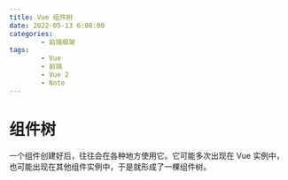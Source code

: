 ```yaml
---
title: Vue 组件树
date: 2022-05-13 6:00:00
categories:
        - 前端框架
tags:
        - Vue
        - 前端
        - Vue 2
        - Note
---
```


# 组件树

一个组件创建好后，往往会在各种地方使用它。它可能多次出现在 Vue 实例中，也可能出现在其他组件实例中，于是就形成了一棵组件树。

